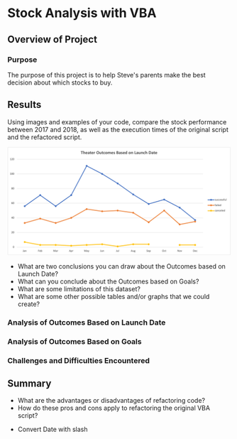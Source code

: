 # Stock Analysis with VBA

## Overview of Project
### Purpose
The purpose of this project is to help Steve's parents make the best decision about which stocks to buy.

## Results
Using images and examples of your code, compare the stock performance between 2017 and 2018, as well as the execution times of the original script and the refactored script.


<img src="https://github.com/juliomeza/kickstarter-analysis/blob/main/resources/Theater_Outcomes_vs_Launch.png" width="600">

- What are two conclusions you can draw about the Outcomes based on Launch Date?
- What can you conclude about the Outcomes based on Goals?
- What are some limitations of this dataset?
- What are some other possible tables and/or graphs that we could create?
### Analysis of Outcomes Based on Launch Date


### Analysis of Outcomes Based on Goals


### Challenges and Difficulties Encountered


## Summary
- What are the advantages or disadvantages of refactoring code?
- How do these pros and cons apply to refactoring the original VBA script?
* Convert Date with slash

